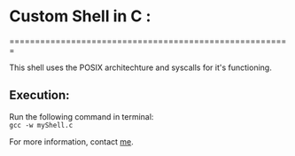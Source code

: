 # Custom Shell in C :
=======================================================

This shell uses the POSIX architechture and syscalls for it's functioning.

## Execution:

Run the following command in terminal:  
``` gcc -w myShell.c ```

For more information, contact [me](http://vivekkaushal.com).
